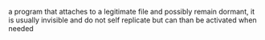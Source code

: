 a program that attaches to a legitimate file and possibly remain dormant, it is usually invisible and do not self replicate but can than be activated when needed